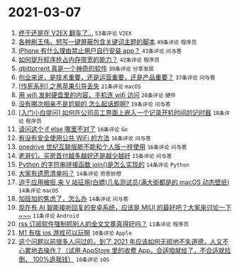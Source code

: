 # 2021-03-07

1. [终于还是在 V2EX 翻车了...](https://www.v2ex.com/t/759231) `53条评论` `V2EX`
1. [各种刷王伟，怒写一键屏蔽包含关键词主题的脚本](https://www.v2ex.com/t/759214) `49条评论` `程序员`
1. [iPhone 有什么理由禁止用户自行安装 app？](https://www.v2ex.com/t/759265) `43条评论` `问与答`
1. [如何提升程序抢占内存带宽的能力？](https://www.v2ex.com/t/759249) `42条评论` `程序员`
1. [qbittorrent 真是一个神奇的软件](https://www.v2ex.com/t/759201) `39条评论` `分享发现`
1. [创业来说，是技术重要，还是运营重要，还是产品重要？](https://www.v2ex.com/t/759203) `37条评论` `问与答`
1. [[作死系列] 之黑苹果引导丢失](https://www.v2ex.com/t/759305) `21条评论` `macOS`
1. [用 wifi 发射硬盘里的内容，手机连 wifi 访问](https://www.v2ex.com/t/759313) `20条评论` `硬件`
1. [没有哪次相亲不是尬聊的,怎么起话题啊?](https://www.v2ex.com/t/759224) `19条评论` `问与答`
1. [[入门小白提问] 如何在公司员工界面上嵌入一个记录开机时间的记时器](https://www.v2ex.com/t/759340) `18条评论` `程序员`
1. [请问这个 if else 哪里不对了](https://www.v2ex.com/t/759301) `16条评论` `Go`
1. [有没有安全使用公共 WiFi 的方法](https://www.v2ex.com/t/759222) `16条评论` `问与答`
1. [onedrive 世纪互联版能不能和个人版一样使用](https://www.v2ex.com/t/759199) `16条评论` `问与答`
1. [老哥们，买房首付越多越好还是越少越好](https://www.v2ex.com/t/759306) `15条评论` `问与答`
1. [Python 的字符串拼接函数 join()是怎么实现的](https://www.v2ex.com/t/759325) `14条评论` `Python`
1. [大家有遗愿清单吗？](https://www.v2ex.com/t/759296) `14条评论` `奇思妙想`
1. [迫于应用被拒,来 V 站征用(白嫖)几名测试员(满大街都是的 macOS 动态壁纸)](https://www.v2ex.com/t/759245) `14条评论` `macOS`
1. [加班加的焦虑了，怎么办](https://www.v2ex.com/t/759206) `14条评论` `问与答`
1. [现在有 AI 智能接听回复的安卓系统，应该是 MIUI 的最好吧？大家来讨论一下~~~](https://www.v2ex.com/t/759287) `11条评论` `Android`
1. [rss 订阅软件强制抓别人的全文文章真得好吗？](https://www.v2ex.com/t/759241) `11条评论` `程序员`
1. [M1 有啥 ios 游戏可以玩啊](https://www.v2ex.com/t/759273) `10条评论` `Apple`
1. [这个问题以前很多人问过的，到了 2021 年应该如何无损地不失道德，人又不心累地去操作？（试用 AppStore 里的收费 App，合适咱就给了，不合适就拉倒， 100%退我钱）](https://www.v2ex.com/t/759247) `10条评论` `iOS`
